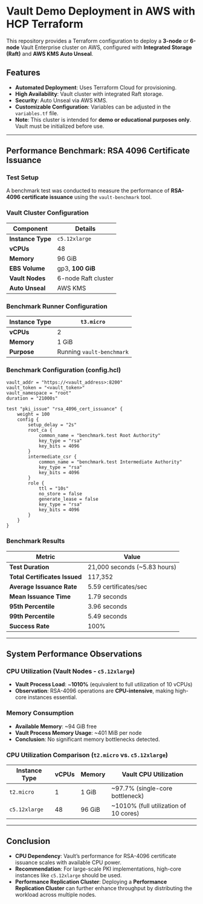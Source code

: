 # Vault Demo Deployment in AWS with HCP Terraform

This repository provides a Terraform configuration to deploy a **3-node** or **6-node** Vault Enterprise cluster on AWS, configured with **Integrated Storage (Raft)** and **AWS KMS Auto Unseal**.

## Features

- **Automated Deployment**: Uses Terraform Cloud for provisioning.
- **High Availability**: Vault cluster with integrated Raft storage.
- **Security**: Auto Unseal via AWS KMS.
- **Customizable Configuration**: Variables can be adjusted in the `variables.tf` file.
- **Note**: This cluster is intended for **demo or educational purposes only**. Vault must be initialized before use.

---

## Performance Benchmark: RSA 4096 Certificate Issuance

### Test Setup

A benchmark test was conducted to measure the performance of **RSA-4096 certificate issuance** using the `vault-benchmark` tool.

### Vault Cluster Configuration

| **Component**   | **Details**                                      |
|---------------|------------------------------------------------|
| **Instance Type**  | `c5.12xlarge` |
| **vCPUs**  | 48 |
| **Memory**  | 96 GiB |
| **EBS Volume**  | gp3, **100 GiB** |
| **Vault Nodes**  | 6-node Raft cluster |
| **Auto Unseal**  | AWS KMS |

### Benchmark Runner Configuration

| **Instance Type**  | `t3.micro` |
|--------------------|------------|
| **vCPUs**         | 2 |
| **Memory**        | 1 GiB |
| **Purpose**       | Running `vault-benchmark` |

### Benchmark Configuration (config.hcl)

```hcl
vault_addr = "https://<vault_address>:8200"
vault_token = "<vault_token>"
vault_namespace = "root"
duration = "21000s"

test "pki_issue" "rsa_4096_cert_issuance" {
    weight = 100
    config {
        setup_delay = "2s"
        root_ca {
            common_name = "benchmark.test Root Authority"
            key_type = "rsa"
            key_bits = 4096
        }
        intermediate_csr {
            common_name = "benchmark.test Intermediate Authority"
            key_type = "rsa"
            key_bits = 4096
        }
        role {
            ttl = "10s"
            no_store = false
            generate_lease = false
            key_type = "rsa"
            key_bits = 4096
        }
    }
}
```

### Benchmark Results

| **Metric**                      | **Value** |
|-----------------------------|--------|
| **Test Duration**           | 21,000 seconds (~5.83 hours) |
| **Total Certificates Issued** | 117,352 |
| **Average Issuance Rate**    | 5.59 certificates/sec |
| **Mean Issuance Time**       | 1.79 seconds |
| **95th Percentile**          | 3.96 seconds |
| **99th Percentile**          | 5.49 seconds |
| **Success Rate**             | 100% |

---

## System Performance Observations

### CPU Utilization (Vault Nodes - `c5.12xlarge`)

- **Vault Process Load**: ~**1010%** (equivalent to full utilization of 10 vCPUs)
- **Observation**: RSA-4096 operations are **CPU-intensive**, making high-core instances essential.

### Memory Consumption

- **Available Memory**: ~94 GiB free
- **Vault Process Memory Usage**: ~401 MiB per node
- **Conclusion**: No significant memory bottlenecks detected.

### CPU Utilization Comparison (`t2.micro` vs. `c5.12xlarge`)

| Instance Type  | vCPUs | Memory | Vault CPU Utilization           |
|---------------|-------|--------|--------------------------------|
| `t2.micro`    | 1     | 1 GiB  | ~97.7% (single-core bottleneck) |
| `c5.12xlarge` | 48    | 96 GiB | ~1010% (full utilization of 10 cores) |

---

## Conclusion

- **CPU Dependency**: Vault’s performance for RSA-4096 certificate issuance scales with available CPU power.
- **Recommendation**: For large-scale PKI implementations, high-core instances like `c5.12xlarge` should be used.
- **Performance Replication Cluster**: Deploying a **Performance Replication Cluster** can further enhance throughput by distributing the workload across multiple nodes.
